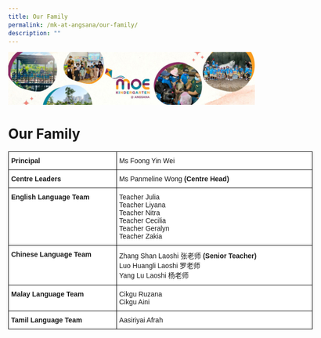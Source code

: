 ```yaml
---
title: Our Family
permalink: /mk-at-angsana/our-family/
description: ""
---
```

![](/images/MK-Angsana.jpg)


Our Family
==========


<style type="text/css">
.tg  {border-collapse:collapse;border-spacing:0;}
.tg td{border-color:black;border-style:solid;border-width:1px;font-family:Arial, sans-serif;font-size:14px;
  overflow:hidden;padding:10px 5px;word-break:normal;}
.tg th{border-color:black;border-style:solid;border-width:1px;font-family:Arial, sans-serif;font-size:14px;
  font-weight:normal;overflow:hidden;padding:10px 5px;word-break:normal;}
.tg .tg-dgl5{background-color:#FFF;font-weight:bold;text-align:left;vertical-align:top}
.tg .tg-zr06{background-color:#FFF;text-align:left;vertical-align:middle}
</style>
<table class="tg" style="undefined;table-layout: fixed; width: 622px">
<colgroup>
<col style="width: 221px">
<col style="width: 401px">
</colgroup>
<thead>
  <tr>
    <th class="tg-dgl5">Principal</th>
    <th class="tg-zr06">Ms Foong Yin Wei</th>
  </tr>
</thead>
<tbody>
  <tr>
    <td class="tg-dgl5">Centre Leaders</td>
    <td class="tg-zr06">Ms Panmeline Wong <span style="font-weight:bold">(Centre Head)</span></td>
  </tr>
  <tr>
    <td class="tg-dgl5">English Language Team</td>
    <td class="tg-zr06">Teacher Julia<br>Teacher Liyana<br>Teacher Nitra<br>Teacher Cecilia<br>Teacher Geralyn<br>Teacher Zakia</td>
  </tr>
  <tr>
    <td class="tg-dgl5">Chinese Language Team</td>
    <td class="tg-zr06">Zhang Shan Laoshi 张老师 <span style="font-weight:bold">(Senior Teacher)</span><br>Luo Huangli Laoshi 罗老师<br>Yang Lu Laoshi 杨老师</td>
  </tr>
  <tr>
    <td class="tg-dgl5">Malay Language Team</td>
    <td class="tg-zr06">Cikgu Ruzana<br>Cikgu Aini</td>
  </tr>
  <tr>
    <td class="tg-dgl5">Tamil Language Team</td>
    <td class="tg-zr06">Aasiriyai Afrah</td>
  </tr>
</tbody>
</table>